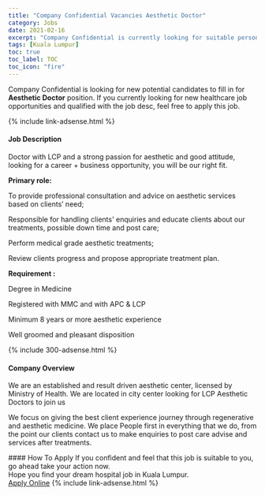 ```yaml
---
title: "Company Confidential Vacancies Aesthetic Doctor" 
category: Jobs 
date: 2021-02-16 
excerpt: "Company Confidential is currently looking for suitable person to fill in the Aesthetic Doctor which positioned at Kuala Lumpur" 
tags: [Kuala Lumpur] 
toc: true 
toc_label: TOC 
toc_icon: "fire" 
--- 
```


<p>Company Confidential is looking for new potential candidates to fill in for <b>Aesthetic Doctor</b> position. If you currently looking for new healthcare job opportunities and qualified with the job desc, feel free to apply this job.
</p>{% include link-adsense.html %} 
<div><div><h4>Job Description</h4></div><div><div><span><div><p>Doctor with LCP and a strong passion for aesthetic and good attitude, looking for&#160;a career + business opportunity, you will be our right fit.&#160;</p><p><strong>Primary role:</strong></p><p>To provide professional consultation and advice on aesthetic services based on&#160;clients&#8217; need;</p><p>Responsible for handling clients' enquiries and educate clients about our treatments, possible down time and post care;</p><p>Perform medical grade aesthetic treatments;</p><p>Review clients progress and propose appropriate treatment plan.</p><p><strong>Requirement :</strong></p><p>Degree in Medicine</p><p>Registered with MMC and with APC&#160;&amp; LCP</p><p>Minimum 8 years or more aesthetic experience</p><p>Well groomed and pleasant disposition</p></div></span></div></div></div> 
{% include 300-adsense.html %} 
<div><div><h4>Company Overview</h4></div><div><div><span><div><p>We are an established and result driven aesthetic center, licensed by Ministry of Health. We are located in city center looking for LCP Aesthetic Doctors to join us</p><p>We focus on giving the best client experience journey through regenerative and aesthetic medicine. We place People first in everything that we do, from the point our clients contact us to make enquiries to post care advise and services after treatments.</p></div></span></div></div></div> 
#### How To Apply 
If you confident and feel that this job is suitable to you, go ahead take your action now. <br/> 
Hope you find your dream hospital job in Kuala Lumpur. <br/> 
<a href="https://www.jobstreet.com.my/en/job/aesthetic-doctor-4465384?jobId=jobstreet-my-job-4465384" class="btn btn--warning" target="_blank" rel="nofollow noopenner">Apply Online</a> 
{% include link-adsense.html %} 